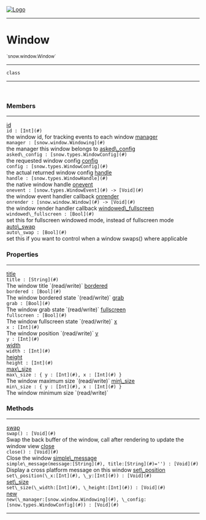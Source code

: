 
[![Logo](../../../images/logo.png)](../../../api/index.html)

---



<h1>Window</h1>
<small>`snow.window.Window`</small>



---

`class`

---

&nbsp;
&nbsp;



<h3>Members</h3> <hr/><span class="member apipage">
                <a name="id"><a class="lift" href="#id">id</a></a><div class="clear"></div><code class="signature apipage">id : [Int](#)</code><br/></span>
            <span class="small_desc_flat">the window id, for tracking events to each window</span><span class="member apipage">
                <a name="manager"><a class="lift" href="#manager">manager</a></a><div class="clear"></div><code class="signature apipage">manager : [snow.window.Windowing](#)</code><br/></span>
            <span class="small_desc_flat">the manager this window belongs to</span><span class="member apipage">
                <a name="asked_config"><a class="lift" href="#asked_config">asked\_config</a></a><div class="clear"></div><code class="signature apipage">asked\_config : [snow.types.WindowConfig](#)</code><br/></span>
            <span class="small_desc_flat">the requested window config</span><span class="member apipage">
                <a name="config"><a class="lift" href="#config">config</a></a><div class="clear"></div><code class="signature apipage">config : [snow.types.WindowConfig](#)</code><br/></span>
            <span class="small_desc_flat">the actual returned window config</span><span class="member apipage">
                <a name="handle"><a class="lift" href="#handle">handle</a></a><div class="clear"></div><code class="signature apipage">handle : [snow.types.WindowHandle](#)</code><br/></span>
            <span class="small_desc_flat">the native window handle</span><span class="member apipage">
                <a name="onevent"><a class="lift" href="#onevent">onevent</a></a><div class="clear"></div><code class="signature apipage">onevent : [snow.types.WindowEvent](#)&nbsp;-&gt; [Void](#)</code><br/></span>
            <span class="small_desc_flat">the window event handler callback</span><span class="member apipage">
                <a name="onrender"><a class="lift" href="#onrender">onrender</a></a><div class="clear"></div><code class="signature apipage">onrender : [snow.window.Window](#)&nbsp;-&gt; [Void](#)</code><br/></span>
            <span class="small_desc_flat">the window render handler callback</span><span class="member apipage">
                <a name="windowed_fullscreen"><a class="lift" href="#windowed_fullscreen">windowed\_fullscreen</a></a><div class="clear"></div><code class="signature apipage">windowed\_fullscreen : [Bool](#)</code><br/></span>
            <span class="small_desc_flat">set this for fullscreen windowed mode, instead of fullscreen mode</span><span class="member apipage">
                <a name="auto_swap"><a class="lift" href="#auto_swap">auto\_swap</a></a><div class="clear"></div><code class="signature apipage">auto\_swap : [Bool](#)</code><br/></span>
            <span class="small_desc_flat">set this if you want to control when a window swaps() where applicable</span>



<h3>Properties</h3> <hr/><span class="member apipage">
                <a name="title"><a class="lift" href="#title">title</a></a><div class="clear"></div><code class="signature apipage">title : [String](#)</code><br/></span>
            <span class="small_desc_flat">The window title `(read/write)`</span><span class="member apipage">
                <a name="bordered"><a class="lift" href="#bordered">bordered</a></a><div class="clear"></div><code class="signature apipage">bordered : [Bool](#)</code><br/></span>
            <span class="small_desc_flat">The window bordered state `(read/write)`</span><span class="member apipage">
                <a name="grab"><a class="lift" href="#grab">grab</a></a><div class="clear"></div><code class="signature apipage">grab : [Bool](#)</code><br/></span>
            <span class="small_desc_flat">The window grab state `(read/write)`</span><span class="member apipage">
                <a name="fullscreen"><a class="lift" href="#fullscreen">fullscreen</a></a><div class="clear"></div><code class="signature apipage">fullscreen : [Bool](#)</code><br/></span>
            <span class="small_desc_flat">The window fullscreen state `(read/write)`</span><span class="member apipage">
                <a name="x"><a class="lift" href="#x">x</a></a><div class="clear"></div><code class="signature apipage">x : [Int](#)</code><br/></span>
            <span class="small_desc_flat">The window position `(read/write)`</span><span class="member apipage">
                <a name="y"><a class="lift" href="#y">y</a></a><div class="clear"></div><code class="signature apipage">y : [Int](#)</code><br/></span>
            <span class="small_desc_flat"></span><span class="member apipage">
                <a name="width"><a class="lift" href="#width">width</a></a><div class="clear"></div><code class="signature apipage">width : [Int](#)</code><br/></span>
            <span class="small_desc_flat"></span><span class="member apipage">
                <a name="height"><a class="lift" href="#height">height</a></a><div class="clear"></div><code class="signature apipage">height : [Int](#)</code><br/></span>
            <span class="small_desc_flat"></span><span class="member apipage">
                <a name="max_size"><a class="lift" href="#max_size">max\_size</a></a><div class="clear"></div><code class="signature apipage">max\_size : { y : [Int](#), x : [Int](#) }</code><br/></span>
            <span class="small_desc_flat">The window maximum size `(read/write)`</span><span class="member apipage">
                <a name="min_size"><a class="lift" href="#min_size">min\_size</a></a><div class="clear"></div><code class="signature apipage">min\_size : { y : [Int](#), x : [Int](#) }</code><br/></span>
            <span class="small_desc_flat">The window minimum size `(read/write)`</span>



<h3>Methods</h3> <hr/><span class="method apipage">
            <a name="swap"><a class="lift" href="#swap">swap</a></a> <div class="clear"></div><code class="signature apipage">swap() : [Void](#)</code><br/><span class="small_desc_flat">Swap the back buffer of the window, call after rendering to update the window view</span>
        </span>
    <span class="method apipage">
            <a name="close"><a class="lift" href="#close">close</a></a> <div class="clear"></div><code class="signature apipage">close() : [Void](#)</code><br/><span class="small_desc_flat">Close the window</span>
        </span>
    <span class="method apipage">
            <a name="simple_message"><a class="lift" href="#simple_message">simple\_message</a></a> <div class="clear"></div><code class="signature apipage">simple\_message(message:[String](#)<span></span>, title:[String](#)<span>=&#x27;&#x27;</span>) : [Void](#)</code><br/><span class="small_desc_flat">Display a cross platform message on this window</span>
        </span>
    <span class="method apipage">
            <a name="set_position"><a class="lift" href="#set_position">set\_position</a></a> <div class="clear"></div><code class="signature apipage">set\_position(\_x:[Int](#)<span></span>, \_y:[Int](#)<span></span>) : [Void](#)</code><br/><span class="small_desc_flat"></span>
        </span>
    <span class="method apipage">
            <a name="set_size"><a class="lift" href="#set_size">set\_size</a></a> <div class="clear"></div><code class="signature apipage">set\_size(\_width:[Int](#)<span></span>, \_height:[Int](#)<span></span>) : [Void](#)</code><br/><span class="small_desc_flat"></span>
        </span>
    <span class="method apipage">
            <a name="new"><a class="lift" href="#new">new</a></a> <div class="clear"></div><code class="signature apipage">new(\_manager:[snow.window.Windowing](#)<span></span>, \_config:[snow.types.WindowConfig](#)<span></span>) : [Void](#)</code><br/><span class="small_desc_flat"></span>
        </span>
    





---

&nbsp;
&nbsp;
&nbsp;
&nbsp;